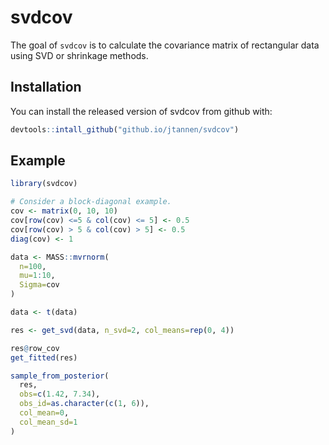 
# svdcov

<!-- badges: start -->
<!-- badges: end -->

The goal of `svdcov` is to calculate the covariance matrix of rectangular data 
using SVD or shrinkage methods.

## Installation

You can install the released version of svdcov from github with:

``` r
devtools::intall_github("github.io/jtannen/svdcov")
```

## Example


``` r
library(svdcov)

# Consider a block-diagonal example.
cov <- matrix(0, 10, 10)
cov[row(cov) <=5 & col(cov) <= 5] <- 0.5
cov[row(cov) > 5 & col(cov) > 5] <- 0.5
diag(cov) <- 1

data <- MASS::mvrnorm(
  n=100, 
  mu=1:10, 
  Sigma=cov
)

data <- t(data)

res <- get_svd(data, n_svd=2, col_means=rep(0, 4))

res@row_cov
get_fitted(res)

sample_from_posterior(
  res,
  obs=c(1.42, 7.34),
  obs_id=as.character(c(1, 6)),
  col_mean=0,
  col_mean_sd=1
)
```

